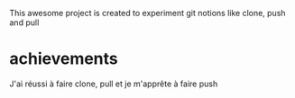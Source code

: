 This awesome project is created to experiment git notions like clone, push and pull

# achievements
J'ai réussi à faire clone, pull et je m'apprête à faire push